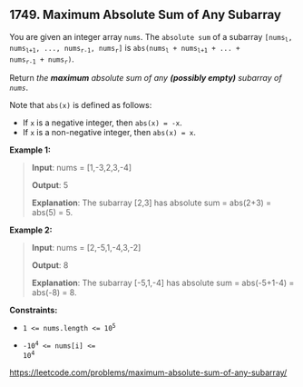 ## 1749. Maximum Absolute Sum of Any Subarray

You are given an integer array `nums`. The `absolute sum` of a subarray <code>[nums<sub>l</sub>, nums<sub>l+1</sub>, ..., nums<sub>r-1</sub>, nums<sub>r</sub>]</code> is <code>abs(nums<sub>l</sub> + nums<sub>l+1</sub> + ... + nums<sub>r-1</sub> + nums<sub>r</sub>)</code>.

Return _the **maximum** absolute sum of any **(possibly empty)** subarray of `nums`_.

Note that `abs(x)` is defined as follows:

- If `x` is a negative integer, then `abs(x) = -x`.
- If `x` is a non-negative integer, then `abs(x) = x`.

**Example 1:**
>
>**Input**: nums = [1,-3,2,3,-4]
>
>**Output**: 5
>
>**Explanation**: The subarray [2,3] has absolute sum = abs(2+3) = abs(5) = 5.

**Example 2:**
>
>**Input**: nums = [2,-5,1,-4,3,-2]
>
>**Output**: 8
>
>**Explanation**: The subarray [-5,1,-4] has absolute sum = abs(-5+1-4) = abs(-8) = 8.

**Constraints:**

- <code>1 <= nums.length <= 10<sup>5</sup></code>

- <code>-10<sup>4</sup> <= nums[i] <= 10<sup>4</sup></code>

https://leetcode.com/problems/maximum-absolute-sum-of-any-subarray/
